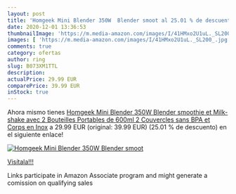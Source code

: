 ```yaml
---
layout: post
title: 'Homgeek Mini Blender 350W  Blender smoot al 25.01 % de descuento'
date: 2020-12-01 13:36:53
thumbnailImage: 'https://m.media-amazon.com/images/I/41HMxo2U1uL._SL200_.jpg'
images: [ 'https://m.media-amazon.com/images/I/41HMxo2U1uL._SL200_.jpg' ]
comments: true
category: ofertas
author: ring
slug: B073XM1TTL
description:
actualPrice: 29.99 EUR
comparePrice: 39.99 EUR
inStock: true
---
```


Ahora mismo tienes [Homgeek Mini Blender 350W  Blender smoothie et Milk-shake avec 2 Bouteilles Portables de 600ml  2 Couvercles sans BPA et Corps en Inox](https://www.amazon.fr/dp/B073XM1TTL/?tag=tolees0d-21) a 29.99 EUR (original: 39.99 EUR) (25.01 %  de descuento) en el siguiente enlace!

[![Homgeek Mini Blender 350W  Blender smoot](https://m.media-amazon.com/images/I/41HMxo2U1uL._SL200_.jpg)](https://www.amazon.fr/dp/B073XM1TTL/?tag=tolees0d-21)

[Visítala!!!](https://www.amazon.fr/dp/B073XM1TTL/?tag=tolees0d-21)

Links participate in Amazon Associate program and might generate a comission on qualifying sales
